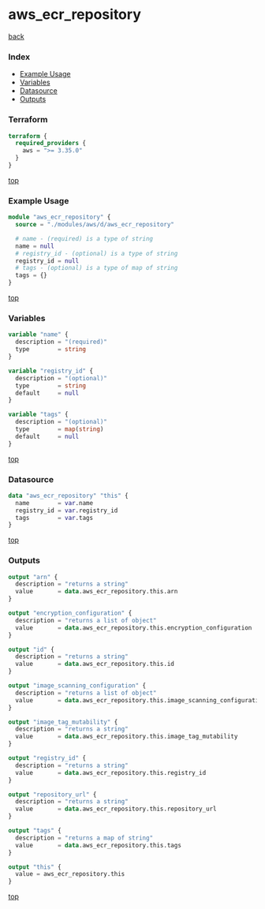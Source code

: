 # aws_ecr_repository

[back](../aws.md)

### Index

- [Example Usage](#example-usage)
- [Variables](#variables)
- [Datasource](#datasource)
- [Outputs](#outputs)

### Terraform

```terraform
terraform {
  required_providers {
    aws = ">= 3.35.0"
  }
}
```

[top](#index)

### Example Usage

```terraform
module "aws_ecr_repository" {
  source = "./modules/aws/d/aws_ecr_repository"

  # name - (required) is a type of string
  name = null
  # registry_id - (optional) is a type of string
  registry_id = null
  # tags - (optional) is a type of map of string
  tags = {}
}
```

[top](#index)

### Variables

```terraform
variable "name" {
  description = "(required)"
  type        = string
}

variable "registry_id" {
  description = "(optional)"
  type        = string
  default     = null
}

variable "tags" {
  description = "(optional)"
  type        = map(string)
  default     = null
}
```

[top](#index)

### Datasource

```terraform
data "aws_ecr_repository" "this" {
  name        = var.name
  registry_id = var.registry_id
  tags        = var.tags
}
```

[top](#index)

### Outputs

```terraform
output "arn" {
  description = "returns a string"
  value       = data.aws_ecr_repository.this.arn
}

output "encryption_configuration" {
  description = "returns a list of object"
  value       = data.aws_ecr_repository.this.encryption_configuration
}

output "id" {
  description = "returns a string"
  value       = data.aws_ecr_repository.this.id
}

output "image_scanning_configuration" {
  description = "returns a list of object"
  value       = data.aws_ecr_repository.this.image_scanning_configuration
}

output "image_tag_mutability" {
  description = "returns a string"
  value       = data.aws_ecr_repository.this.image_tag_mutability
}

output "registry_id" {
  description = "returns a string"
  value       = data.aws_ecr_repository.this.registry_id
}

output "repository_url" {
  description = "returns a string"
  value       = data.aws_ecr_repository.this.repository_url
}

output "tags" {
  description = "returns a map of string"
  value       = data.aws_ecr_repository.this.tags
}

output "this" {
  value = aws_ecr_repository.this
}
```

[top](#index)